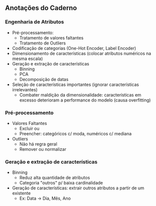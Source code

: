 ## Anotações do Caderno

### Engenharia de Atributos
- Pré-processamento:
    - Tratamento de valores faltantes
    - Tratamento de Outliers
- Codificação de categorias (One-Hot Encoder, Label Encoder)
- Dimensionamento de características (colocar atributos numéricos na mesma escala)
- Geração e extração de características
    - Binning
    - PCA
    - Decomposição de datas
- Seleção de características importantes (ignorar características irrelevantes)
    - Combater maldição da dimensionalidade: características em excesso deterioram a performance do modelo (causa overfitting)

### Pré-processamento
- Valores Faltantes
    - Excluir ou
    - Preencher: categóricos c/ moda, numéricos c/ mediana
- Outliers
    - Não há regra geral
    - Remover ou normalizar

### Geração e extração de características
- Binning
    - Reduz alta quantidade de atributos
    - Categoria "outros" p/ baixa cardinalidade
- Geração de características: extrair outros atributos a partir de um existente
    - Ex: Data -> Dia, Mês, Ano